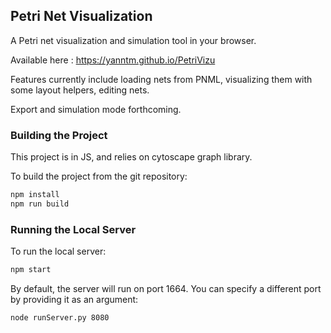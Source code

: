 ## Petri Net Visualization

A Petri net visualization and simulation tool in your browser.

Available here : https://yanntm.github.io/PetriVizu

Features currently include loading nets from PNML, visualizing them with some layout helpers, editing nets. 

Export and simulation mode forthcoming.

### Building the Project

This project is in JS, and relies on cytoscape graph library.

To build the project from the git repository:

```bash
npm install
npm run build
```

### Running the Local Server

To run the local server:

```bash
npm start
```

By default, the server will run on port 1664. You can specify a different port by providing it as an argument:

```bash
node runServer.py 8080
```
